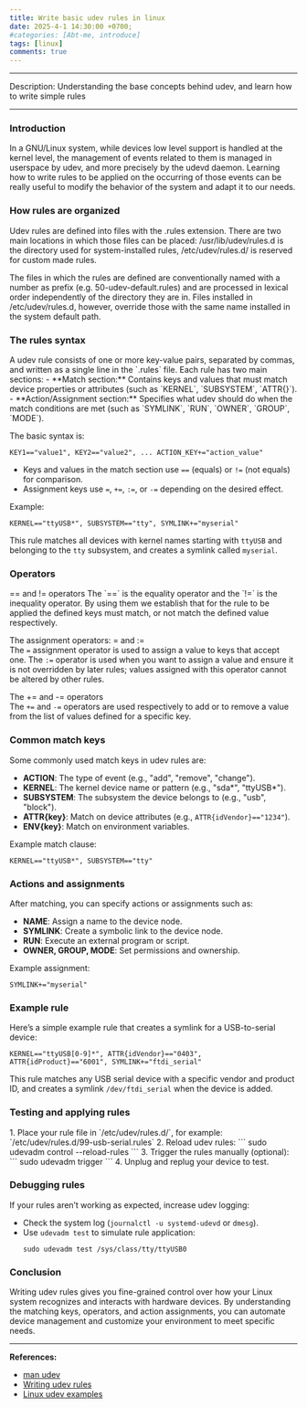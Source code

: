 ```yaml
---
title: Write basic udev rules in linux
date: 2025-4-1 14:30:00 +0700;
#categories: [Abt-me, introduce]
tags: [linux]     
comments: true
---
```


---
Description: Understanding the base concepts behind udev, and learn how to write simple rules

---

<h3 id="Introduction" style="font-weight: bold;">Introduction</h3>
In a GNU/Linux system, while devices low level support is handled at the kernel level, the management of events related to them is managed in userspace by udev, and more precisely by the udevd daemon. Learning how to write rules to be applied on the occurring of those events can be really useful to modify the behavior of the system and adapt it to our needs.

<h3 id="How rules are organized" style="font-weight: bold;">How rules are organized</h3>
Udev rules are defined into files with the .rules extension. There are two main locations in which those files can be placed: /usr/lib/udev/rules.d is the directory used for system-installed rules, /etc/udev/rules.d/ is reserved for custom made rules.

The files in which the rules are defined are conventionally named with a number as prefix (e.g. 50-udev-default.rules) and are processed in lexical order independently of the directory they are in. Files installed in /etc/udev/rules.d, however, override those with the same name installed in the system default path.

<h3 id="The rules syntax" style="font-weight: bold;">The rules syntax</h3>
A udev rule consists of one or more key-value pairs, separated by commas, and written as a single line in the `.rules` file. Each rule has two main sections:
- **Match section:** Contains keys and values that must match device properties or attributes (such as `KERNEL`, `SUBSYSTEM`, `ATTR{}`).
- **Action/Assignment section:** Specifies what udev should do when the match conditions are met (such as `SYMLINK`, `RUN`, `OWNER`, `GROUP`, `MODE`).

The basic syntax is:
```
KEY1=="value1", KEY2=="value2", ... ACTION_KEY+="action_value"
```
- Keys and values in the match section use `==` (equals) or `!=` (not equals) for comparison.
- Assignment keys use `=`, `+=`, `:=`, or `-=` depending on the desired effect.

Example:
```
KERNEL=="ttyUSB*", SUBSYSTEM=="tty", SYMLINK+="myserial"
```
This rule matches all devices with kernel names starting with `ttyUSB` and belonging to the `tty` subsystem, and creates a symlink called `myserial`.

<h3 id="Operators" style="font-weight: bold;">Operators</h3>
== and != operators  
The `==` is the equality operator and the `!=` is the inequality operator. By using them we establish that for the rule to be applied the defined keys must match, or not match the defined value respectively.  

The assignment operators: = and :=  
The `=` assignment operator is used to assign a value to keys that accept one. The `:=` operator is used when you want to assign a value and ensure it is not overridden by later rules; values assigned with this operator cannot be altered by other rules.  

The += and -= operators  
The `+=` and `-=` operators are used respectively to add or to remove a value from the list of values defined for a specific key.

<h3 id="Common-match-keys" style="font-weight: bold;">Common match keys</h3>
Some commonly used match keys in udev rules are:

- **ACTION**: The type of event (e.g., "add", "remove", "change").
- **KERNEL**: The kernel device name or pattern (e.g., "sda*", "ttyUSB*").
- **SUBSYSTEM**: The subsystem the device belongs to (e.g., "usb", "block").
- **ATTR{key}**: Match on device attributes (e.g., `ATTR{idVendor}=="1234"`).
- **ENV{key}**: Match on environment variables.

Example match clause:
```
KERNEL=="ttyUSB*", SUBSYSTEM=="tty"
```

<h3 id="Actions-and-assignments" style="font-weight: bold;">Actions and assignments</h3>
After matching, you can specify actions or assignments such as:

- **NAME**: Assign a name to the device node.
- **SYMLINK**: Create a symbolic link to the device node.
- **RUN**: Execute an external program or script.
- **OWNER, GROUP, MODE**: Set permissions and ownership.

Example assignment:
```
SYMLINK+="myserial"
```

<h3 id="Example-rule" style="font-weight: bold;">Example rule</h3>
Here’s a simple example rule that creates a symlink for a USB-to-serial device:

```
KERNEL=="ttyUSB[0-9]*", ATTR{idVendor}=="0403", ATTR{idProduct}=="6001", SYMLINK+="ftdi_serial"
```

This rule matches any USB serial device with a specific vendor and product ID, and creates a symlink `/dev/ftdi_serial` when the device is added.

<h3 id="Testing-and-applying-rules" style="font-weight: bold;">Testing and applying rules</h3>
1. Place your rule file in `/etc/udev/rules.d/`, for example:  
   `/etc/udev/rules.d/99-usb-serial.rules`
2. Reload udev rules:
   ```
   sudo udevadm control --reload-rules
   ```
3. Trigger the rules manually (optional):
   ```
   sudo udevadm trigger
   ```
4. Unplug and replug your device to test.

<h3 id="Debugging-rules" style="font-weight: bold;">Debugging rules</h3>
If your rules aren’t working as expected, increase udev logging:

- Check the system log (`journalctl -u systemd-udevd` or `dmesg`).
- Use `udevadm test` to simulate rule application:
  ```
  sudo udevadm test /sys/class/tty/ttyUSB0
  ```

<h3 id="Conclusion" style="font-weight: bold;">Conclusion</h3>
Writing udev rules gives you fine-grained control over how your Linux system recognizes and interacts with hardware devices. By understanding the matching keys, operators, and action assignments, you can automate device management and customize your environment to meet specific needs.

---

**References:**
- [man udev](https://man7.org/linux/man-pages/man7/udev.7.html)
- [Writing udev rules](https://wiki.archlinux.org/title/Udev#Writing_udev_rules)
- [Linux udev examples](https://www.kernel.org/doc/html/v5.5/admin-guide/aoe/examples.html)